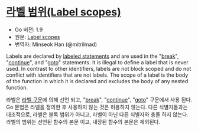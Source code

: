 # [라벨 범위(Label scopes)](#label-scopes)

* Go 버전: 1.9
* 원문: [Label scopes](https://golang.org/ref/spec#Label_scopes)
* 번역자: Minseok Han (@mitrilmad)

Labels are declared by [labeled statements](https://golang.org/ref/spec#Labeled_statements) and are used in the "[break](https://golang.org/ref/spec#Break_statements)", "[continue](https://golang.org/ref/spec#Continue_statements)", and "[goto](https://golang.org/ref/spec#Goto_statements)" statements. It is illegal to define a label that is never used. In contrast to other identifiers, labels are not block scoped and do not conflict with identifiers that are not labels. The scope of a label is the body of the function in which it is declared and excludes the body of any nested function.

라벨은 [라벨 구문](https://golang.org/ref/spec#Labeled_statements)에 의해 선언 되고, "[break](https://golang.org/ref/spec#Break_statements)", "[continue](https://golang.org/ref/spec#Continue_statements)", "[goto](https://golang.org/ref/spec#Goto_statements)" 구문에서 사용 된다. Go 문법은 라벨을 정의한 후 사용하지 않는 것은 허용하지 않는다. 다른 식별자들과는 대조적으로, 라벨은 블록 범위가 아니고, 라벨이 아닌 다른 식별자와 충돌 하지 않는다. 라벨의 범위는 선언된 함수의 본문 이고, 내장된 함수의 본문은  제외된다.

